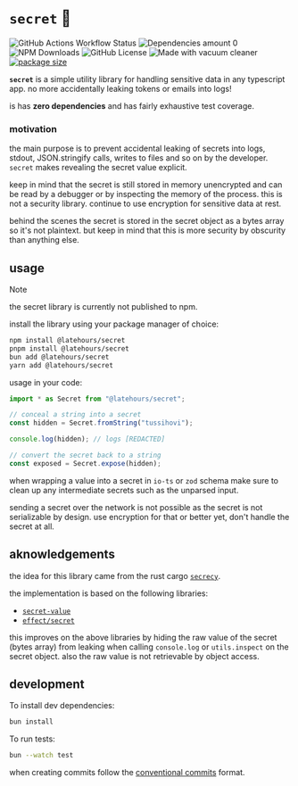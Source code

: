 # `secret` 🤫

![GitHub Actions Workflow Status](https://img.shields.io/github/actions/workflow/status/jozan/secret/build.yml?branch=main&style=flat)
![Dependencies amount 0](https://img.shields.io/badge/dependencies%20-%200%20-%200?style=flat)
![NPM Downloads](https://img.shields.io/npm/d18m/%40latehours%2Fsecret?style=flat)
![GitHub License](https://img.shields.io/github/license/jozan/secret?style=flat)
![Made with vacuum cleaner](https://img.shields.io/badge/made%20with%20-%20husqvarna%20vacuum%20cleaner%20-%20made%20with%20husqvarna?style=flat&logo=husqvarna)
[![package size](https://deno.bundlejs.com/?q=%40latehours/secret&badge=detailed&badge-style=flat&label=size)](https://bundlejs.com/?q=%40latehours/secret)

**`secret`** is a simple utility library for handling sensitive data in any
typescript app. no more accidentally leaking tokens or emails into logs!

is has **zero dependencies** and has fairly exhaustive test coverage.

### motivation

the main purpose is to prevent accidental leaking of secrets into logs,
stdout, JSON.stringify calls, writes to files and so on by the developer.
`secret` makes revealing the secret value explicit.

keep in mind that the secret is still stored in memory unencrypted and can be
read by a debugger or by inspecting the memory of the process. this is not a
security library. continue to use encryption for sensitive data at rest.

behind the scenes the secret is stored in the secret object as a bytes array so
it's not plaintext. but keep in mind that this is more security by obscurity
than anything else.

## usage

> [!NOTE]
> the secret library is currently not published to npm.

install the library using your package manager of choice:

```sh
npm install @latehours/secret
pnpm install @latehours/secret
bun add @latehours/secret
yarn add @latehours/secret
```

usage in your code:

```typescript
import * as Secret from "@latehours/secret";

// conceal a string into a secret
const hidden = Secret.fromString("tussihovi");

console.log(hidden); // logs [REDACTED]

// convert the secret back to a string
const exposed = Secret.expose(hidden);
```

when wrapping a value into a secret in `io-ts` or `zod` schema make sure to
clean up any intermediate secrets such as the unparsed input.

sending a secret over the network is not possible as the secret is not
serializable by design. use encryption for that or better yet, don't handle the
secret at all.

## aknowledgements

the idea for this library came from the rust cargo [`secrecy`](https://docs.rs/secrecy/latest/secrecy/).

the implementation is based on the following libraries:

- [`secret-value`](https://github.com/transcend-io/secret-value)
- [`effect/secret`](https://github.com/Effect-TS/effect/blob/main/packages/effect/src/internal/secret.ts)

this improves on the above libraries by hiding the raw value of the secret
(bytes array) from leaking when calling `console.log` or `utils.inspect` on the
secret object. also the raw value is not retrievable by object access.

## development

To install dev dependencies:

```bash
bun install
```

To run tests:

```bash
bun --watch test
```

when creating commits follow the [conventional commits](https://www.conventionalcommits.org)
format.
